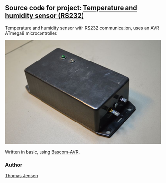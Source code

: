 ## Source code for project: [Temperature and humidity sensor (RS232)](https://link.stdout.no/o)

Temperature and humidity sensor with RS232 communication, uses an AVR ATmega8 microcontroller.

![Temperature and humidity sensor (RS232)](image.jpg)

Written in basic, using [Bascom-AVR](http://www.mcselec.com/).

### Author
[Thomas Jensen](https://thomas.stdout.no)
